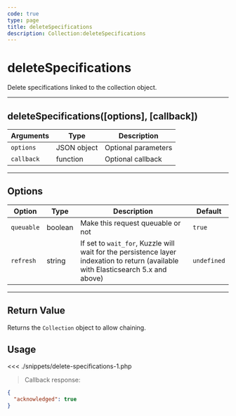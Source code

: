 ```yaml
---
code: true
type: page
title: deleteSpecifications
description: Collection:deleteSpecifications
---
```


# deleteSpecifications

Delete specifications linked to the collection object.

---

## deleteSpecifications([options], [callback])

| Arguments  | Type        | Description         |
| ---------- | ----------- | ------------------- |
| `options`  | JSON object | Optional parameters |
| `callback` | function    | Optional callback   |

---

## Options

| Option     | Type    | Description                                                                                                                        | Default     |
| ---------- | ------- | ---------------------------------------------------------------------------------------------------------------------------------- | ----------- |
| `queuable` | boolean | Make this request queuable or not                                                                                                  | `true`      |
| `refresh`  | string  | If set to `wait_for`, Kuzzle will wait for the persistence layer indexation to return (available with Elasticsearch 5.x and above) | `undefined` |

---

## Return Value

Returns the `Collection` object to allow chaining.

## Usage

<<< ./snippets/delete-specifications-1.php

> Callback response:

```json
{
  "acknowledged": true
}
```
